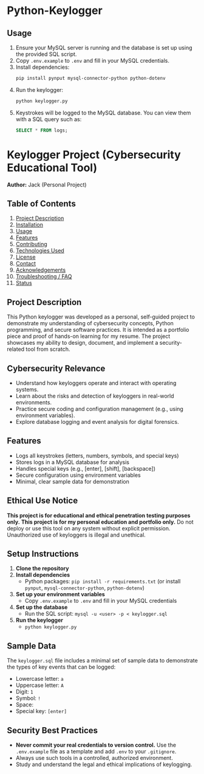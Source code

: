 # Python-Keylogger
## Usage
1. Ensure your MySQL server is running and the database is set up using the provided SQL script.
2. Copy `.env.example` to `.env` and fill in your MySQL credentials.
3. Install dependencies:
   ```bash
   pip install pynput mysql-connector-python python-dotenv
   ```
4. Run the keylogger:
   ```bash
   python keylogger.py
   ```
5. Keystrokes will be logged to the MySQL database. You can view them with a SQL query such as:
   ```sql
   SELECT * FROM logs;
   ```

# Keylogger Project (Cybersecurity Educational Tool)

**Author:** Jack (Personal Project)

## Table of Contents
1. [Project Description](#project-description)
2. [Installation](#installation)
3. [Usage](#usage)
4. [Features](#features)
5. [Contributing](#contributing)
6. [Technologies Used](#technologies-used)
7. [License](#license)
8. [Contact](#contact)
9. [Acknowledgements](#acknowledgements)
10. [Troubleshooting / FAQ](#troubleshooting--faq)
11. [Status](#status)

## Project Description
This Python keylogger was developed as a personal, self-guided project to demonstrate my understanding of cybersecurity concepts, Python programming, and secure software practices. It is intended as a portfolio piece and proof of hands-on learning for my resume. The project showcases my ability to design, document, and implement a security-related tool from scratch.
## Cybersecurity Relevance
- Understand how keyloggers operate and interact with operating systems.
- Learn about the risks and detection of keyloggers in real-world environments.
- Practice secure coding and configuration management (e.g., using environment variables).
- Explore database logging and event analysis for digital forensics.

## Features
- Logs all keystrokes (letters, numbers, symbols, and special keys)
- Stores logs in a MySQL database for analysis
- Handles special keys (e.g., [enter], [shift], [backspace])
- Secure configuration using environment variables
- Minimal, clear sample data for demonstration

## Ethical Use Notice
**This project is for educational and ethical penetration testing purposes only.**
**This project is for my personal education and portfolio only.**
Do not deploy or use this tool on any system without explicit permission. Unauthorized use of keyloggers is illegal and unethical.

## Setup Instructions
1. **Clone the repository**
2. **Install dependencies**
   - Python packages: `pip install -r requirements.txt` (or install `pynput`, `mysql-connector-python`, `python-dotenv`)
3. **Set up your environment variables**
   - Copy `.env.example` to `.env` and fill in your MySQL credentials
4. **Set up the database**
   - Run the SQL script: `mysql -u <user> -p < keylogger.sql`
5. **Run the keylogger**
   - `python keylogger.py`

## Sample Data
The `keylogger.sql` file includes a minimal set of sample data to demonstrate the types of key events that can be logged:
- Lowercase letter: `a`
- Uppercase letter: `A`
- Digit: `1`
- Symbol: `!`
- Space: ` `
- Special key: `[enter]`

## Security Best Practices
- **Never commit your real credentials to version control.** Use the `.env.example` file as a template and add `.env` to your `.gitignore`.
- Always use such tools in a controlled, authorized environment.
- Study and understand the legal and ethical implications of keylogging.

